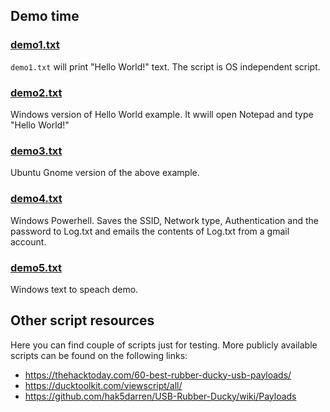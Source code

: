 ## Demo time

### [demo1.txt](demo1.txt)

`demo1.txt` will print "Hello World!" text. The script is OS independent script.

### [demo2.txt](demo2.txt)

Windows version of Hello World example. It wwill open Notepad and type "Hello World!"

### [demo3.txt](demo3.txt)

Ubuntu Gnome version of the above example.

### [demo4.txt](demo4.txt)

Windows Powerhell. Saves the SSID, Network type, Authentication and the password to Log.txt and emails the contents of Log.txt from a gmail account.

### [demo5.txt](demo5.txt)

Windows text to speach demo.

## Other script resources

Here you can find couple of scripts just for testing. More publicly available scripts can be found on the following links:
- https://thehacktoday.com/60-best-rubber-ducky-usb-payloads/
- https://ducktoolkit.com/viewscript/all/
- https://github.com/hak5darren/USB-Rubber-Ducky/wiki/Payloads
